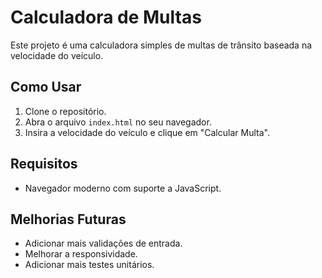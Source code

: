 # Calculadora de Multas

Este projeto é uma calculadora simples de multas de trânsito baseada na velocidade do veículo.

## Como Usar

1. Clone o repositório.
2. Abra o arquivo `index.html` no seu navegador.
3. Insira a velocidade do veículo e clique em "Calcular Multa".

## Requisitos

- Navegador moderno com suporte a JavaScript.

## Melhorias Futuras

- Adicionar mais validações de entrada.
- Melhorar a responsividade.
- Adicionar mais testes unitários.
